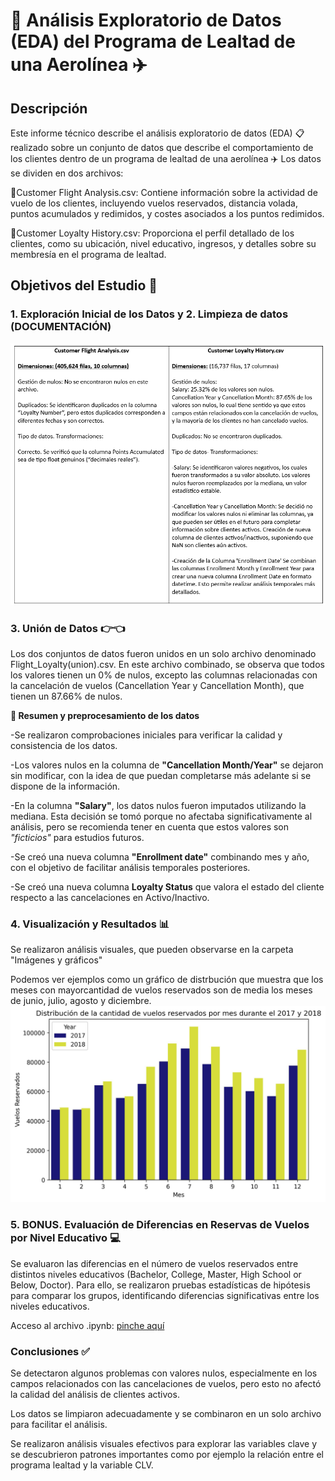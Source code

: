 # 🔎 Análisis Exploratorio de Datos (EDA) del Programa de Lealtad de una Aerolínea ✈️
## Descripción
Este informe técnico describe el análisis exploratorio de datos (EDA) 📋 realizado sobre un conjunto de datos que describe el comportamiento de los clientes dentro de un programa de lealtad de una aerolínea ✈️ Los datos se dividen en dos archivos:

📄Customer Flight Analysis.csv: Contiene información sobre la actividad de vuelo de los clientes, incluyendo vuelos reservados, distancia volada, puntos acumulados y redimidos, y costes asociados a los puntos redimidos.

📄Customer Loyalty History.csv: Proporciona el perfil detallado de los clientes, como su ubicación, nivel educativo, ingresos, y detalles sobre su membresía en el programa de lealtad.

## Objetivos del Estudio 📝

### 1. Exploración Inicial de los Datos y 2. Limpieza de datos (DOCUMENTACIÓN)
![image](Imágenes%20y%20gráficas/parte_documentacion.png)

### 3. Unión de Datos 👉👈
Los dos conjuntos de datos fueron unidos en un solo archivo denominado Flight_Loyalty(union).csv.
En este archivo combinado, se observa que todos los valores tienen un 0% de nulos, excepto las columnas relacionadas con la cancelación de vuelos (Cancellation Year y Cancellation Month), que tienen un 87.66% de nulos.

**🧹 Resumen y preprocesamiento de los datos**

-Se realizaron comprobaciones iniciales para verificar la calidad y consistencia de los datos.

-Los valores nulos en la columna de **"Cancellation Month/Year"** se dejaron sin modificar, con la idea de que puedan completarse más adelante si se dispone de la información.

-En la columna **"Salary"**, los datos nulos fueron imputados utilizando la mediana. Esta decisión se tomó porque no afectaba significativamente al análisis, pero se recomienda tener en cuenta que estos valores son _"ficticios"_ para estudios futuros.

-Se creó una nueva columna **"Enrollment date"** combinando mes y año, con el objetivo de facilitar análisis temporales posteriores.

-Se creó una nueva columna **Loyalty Status** que valora el estado del cliente respecto a las cancelaciones en Activo/Inactivo.

### 4. Visualización y Resultados 📊
Se realizaron análisis visuales, que pueden observarse en la carpeta "Imágenes y gráficos"

Podemos ver ejemplos como un gráfico de distrbución que muestra que los meses con mayorcantidad de vuelos reservados son de media los meses de junio, julio, agosto y diciembre.
![image](Imágenes%20y%20gráficas/Distribución%20de%20la%20cantidad%20de%20vuelos%20reservados%20por%20mes%20durante%20el%202017%20y%202018.jpg)

### 5. BONUS. Evaluación de Diferencias en Reservas de Vuelos por Nivel Educativo 💻
Se evaluaron las diferencias en el número de vuelos reservados entre distintos niveles educativos (Bachelor, College, Master, High School or Below, Doctor). Para ello, se realizaron pruebas estadísticas de hipótesis para comparar los grupos, identificando diferencias significativas entre los niveles educativos.

Acceso al archivo .ipynb: [pinche aquí](https://github.com/Adalab/bda-modulo-3-evaluacion-final-isamanero/blob/main/EDA.ipynb)

### Conclusiones ✅

Se detectaron algunos problemas con valores nulos, especialmente en los campos relacionados con las cancelaciones de vuelos, pero esto no afectó la calidad del análisis de clientes activos.

Los datos se limpiaron adecuadamente y se combinaron en un solo archivo para facilitar el análisis.

Se realizaron análisis visuales efectivos para explorar las variables clave y se descubrieron patrones importantes como por ejemplo la relación entre el programa lealtad y la variable CLV.



